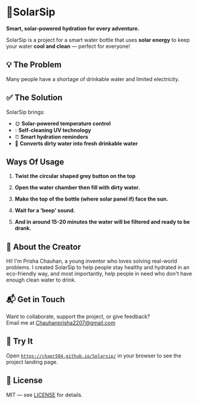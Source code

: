 # 🍼SolarSip

**Smart, solar-powered hydration for every adventure.**

SolarSip is a project for a smart water bottle that uses **solar energy** to keep your water **cool and clean** — perfect for everyone!

## 💡 The Problem

Many people have a shortage of drinkable water and limited electricity.

## ✅ The Solution

SolarSip brings:

- 🌞 **Solar-powered temperature control**
- 💧 **Self-cleaning UV technology**
- ⏰ **Smart hydration reminders**
- 🍃 **Converts dirty water into fresh drinkable water**
  
## Ways Of Usage

1) **Twist the circular shaped grey button on the top**


2) **Open the water chamber then fill with dirty water.**


3) **Make the top of the bottle (where solar panel if) face the sun.**


4) **Wait for a 'beep' sound.**


5) **And in around 15-20 minutes the water will be filtered and ready to be drank.**



   
## 👤 About the Creator

Hi! I'm Prisha Chauhan, a young inventor who loves solving real-world problems. I created SolarSip to help people stay healthy and hydrated in an eco-friendly way, and most importantly, help people in need who don't have enough clean water to drink.

## 📬 Get in Touch

Want to collaborate, support the project, or give feedback?  
Email me at [Chauhanprisha2207@gmail.com](mailto:Chauhanprisha2207@gmail.com)

## 🚀 Try It

Open [`https://chapr504.github.io/Solarsip/`](https://chapr504.github.io/Solarsip/) in your browser to see the project landing page.

## 📄 License

MIT — see [LICENSE](LICENSE) for details.
